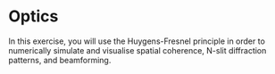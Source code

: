 # Optics

In this exercise, you will use the Huygens-Fresnel principle in order to numerically simulate and visualise spatial coherence, N-slit diffraction patterns, and beamforming.
